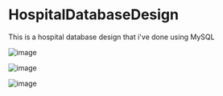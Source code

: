 # HospitalDatabaseDesign
This is a hospital database design that i've done using MySQL

![image](https://user-images.githubusercontent.com/61699932/202845140-6c60eaab-fc16-4eea-b761-49ee7d3b48c7.png)

![image](https://user-images.githubusercontent.com/61699932/202845155-c35dad7a-fd22-430e-a1a1-2139feed405e.png)

![image](https://user-images.githubusercontent.com/61699932/202845168-190ea75d-5833-4b43-8a83-156270134445.png)
